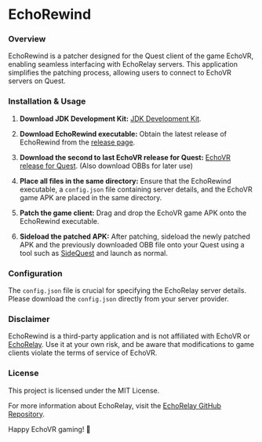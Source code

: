 # EchoRewind

### Overview

EchoRewind is a patcher designed for the Quest client of the game EchoVR, enabling seamless interfacing with EchoRelay servers. This application simplifies the patching process, allowing users to connect to EchoVR servers on Quest.

### Installation & Usage

1. **Download JDK Development Kit:** [JDK Development Kit](https://www.oracle.com/java/technologies/downloads/#jdk21-windows).

2. **Download EchoRewind executable:** Obtain the latest release of EchoRewind from the [release page](releases).

3. **Download the second to last EchoVR release for Quest:** [EchoVR release for Quest](https://oculusdb.rui2015.me/id/2215004568539258). (Also download OBBs for later use)

4. **Place all files in the same directory:** Ensure that the EchoRewind executable, a `config.json` file containing server details, and the EchoVR game APK are placed in the same directory.

5. **Patch the game client:** Drag and drop the EchoVR game APK onto the EchoRewind executable.

6. **Sideload the patched APK:** After patching, sideload the newly patched APK and the previously downloaded OBB file onto your Quest using a tool such as [SideQuest](https://sidequestvr.com/) and launch as normal.

### Configuration

The `config.json` file is crucial for specifying the EchoRelay server details. Please download the `config.json` directly from your server provider.

### Disclaimer

EchoRewind is a third-party application and is not affiliated with EchoVR or [EchoRelay](https://github.com/Xenomega/EchoRelay). Use it at your own risk, and be aware that modifications to game clients violate the terms of service of EchoVR.

### License

This project is licensed under the MIT License.

For more information about EchoRelay, visit the [EchoRelay GitHub Repository](https://github.com/Xenomega/EchoRelay).

Happy EchoVR gaming! 🚀

